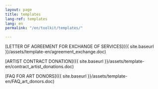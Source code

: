 ```yaml
---
layout: page
title: templates
lang-ref: templates
lang: en
permalink: "/en/toolkit/templates/"

---
```

[LETTER OF AGREEMENT FOR EXCHANGE OF SERVICES]({{ site.baseurl }}/assets/template-en/agreement_exchange.doc)

[ARTIST CONTRACT DONATION]({{ site.baseurl }}/assets/template-en/contract_artist_donations.doc)

[FAQ FOR ART DONORS]({{ site.baseurl }}/assets/template-en/FAQ_art_donors.doc)